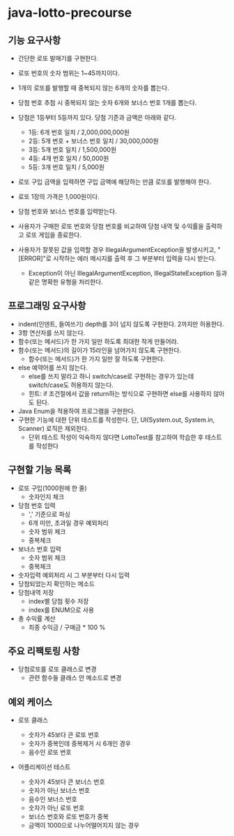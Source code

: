 # java-lotto-precourse

## 기능 요구사항
- 간단한 로또 발매기를 구현한다.

- 로또 번호의 숫자 범위는 1~45까지이다.
- 1개의 로또를 발행할 때 중복되지 않는 6개의 숫자를 뽑는다.
- 당첨 번호 추첨 시 중복되지 않는 숫자 6개와 보너스 번호 1개를 뽑는다.
- 당첨은 1등부터 5등까지 있다. 당첨 기준과 금액은 아래와 같다.
    - 1등: 6개 번호 일치 / 2,000,000,000원
    - 2등: 5개 번호 + 보너스 번호 일치 / 30,000,000원
    - 3등: 5개 번호 일치 / 1,500,000원
    - 4등: 4개 번호 일치 / 50,000원
    - 5등: 3개 번호 일치 / 5,000원
- 로또 구입 금액을 입력하면 구입 금액에 해당하는 만큼 로또를 발행해야 한다.
- 로또 1장의 가격은 1,000원이다.
- 당첨 번호와 보너스 번호를 입력받는다.
- 사용자가 구매한 로또 번호와 당첨 번호를 비교하여 당첨 내역 및 수익률을 출력하고 로또 게임을 종료한다.
- 사용자가 잘못된 값을 입력할 경우 IllegalArgumentException을 발생시키고, "[ERROR]"로 시작하는 에러 메시지를 출력 후 그 부분부터 입력을 다시 받는다.
    - Exception이 아닌 IllegalArgumentException, IllegalStateException 등과 같은 명확한 유형을 처리한다.

## 프로그래밍 요구사항
- indent(인덴트, 들여쓰기) depth를 3이 넘지 않도록 구현한다. 2까지만 허용한다.
- 3항 연산자를 쓰지 않는다.
- 함수(또는 메서드)가 한 가지 일만 하도록 최대한 작게 만들어라.
- 함수(또는 메서드)의 길이가 15라인을 넘어가지 않도록 구현한다.
    - 함수(또는 메서드)가 한 가지 일만 잘 하도록 구현한다.
- else 예약어를 쓰지 않는다.
    - else를 쓰지 말라고 하니 switch/case로 구현하는 경우가 있는데 switch/case도 허용하지 않는다.
    - 힌트: if 조건절에서 값을 return하는 방식으로 구현하면 else를 사용하지 않아도 된다.
- Java Enum을 적용하여 프로그램을 구현한다.
- 구현한 기능에 대한 단위 테스트를 작성한다. 단, UI(System.out, System.in, Scanner) 로직은 제외한다.
    - 단위 테스트 작성이 익숙하지 않다면 LottoTest를 참고하여 학습한 후 테스트를 작성한다

## 구현할 기능 목록
- 로또 구입(1000원에 한 줄)
    - 숫자인지 체크
- 당첨 번호 입력
    - ',' 기준으로 파싱
    - 6개 미만, 초과일 경우 예외처리
    - 숫자 범위 체크
    - 중복체크
- 보너스 번호 입력
    - 숫자 범위 체크
    - 중복체크
- 숫자입력 예외처리 시 그 부분부터 다시 입력
- 당첨되었는지 확인하는 메소드
- 당첨내역 저장
    - index별 당첨 횟수 저장
    - index를 ENUM으로 사용 
- 총 수익률 계산
    - 최종 수익금 / 구매금 * 100 % 

## 주요 리팩토링 사항
- 당첨로또를 로또 클래스로 변경
    - 관련 함수들 클래스 안 메소드로 변경

## 예외 케이스
- 로또 클래스
    - 숫자가 45보다 큰 로또 번호
    - 숫자가 중복인데 중복제거 시 6개인 경우
    - 음수인 로또 번호

- 어플리케이션 테스트
    - 숫자가 45보다 큰 보너스 번호
    - 숫자가 아닌 보너스 번호
    - 음수인 보너스 번호
    - 숫자가 아닌 로또 번호 
    - 보너스 번호와 로또 번호가 중복
    - 금액이 1000으로 나누어떨어지지 않는 경우